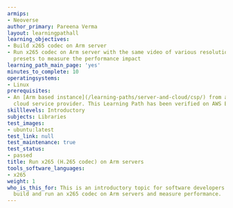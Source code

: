 ```yaml
---
armips:
- Neoverse
author_primary: Pareena Verma
layout: learningpathall
learning_objectives:
- Build x265 codec on Arm server
- Run x265 codec on Arm server with the same video of various resolutions and encoding
  presets to measure the performance impact
learning_path_main_page: 'yes'
minutes_to_complete: 10
operatingsystems:
- Linux
prerequisites:
- An [Arm based instance](/learning-paths/server-and-cloud/csp/) from an appropriate
  cloud service provider. This Learning Path has been verified on AWS EC2 and Oracle cloud services, running `Ubuntu Linux 20.04.`
skilllevels: Introductory
subjects: Libraries
test_images:
- ubuntu:latest
test_link: null
test_maintenance: true
test_status:
- passed
title: Run x265 (H.265 codec) on Arm servers
tools_software_languages:
- x265
weight: 1
who_is_this_for: This is an introductory topic for software developers who want to
  build and run an x265 codec on Arm servers and measure performance.
---
```

